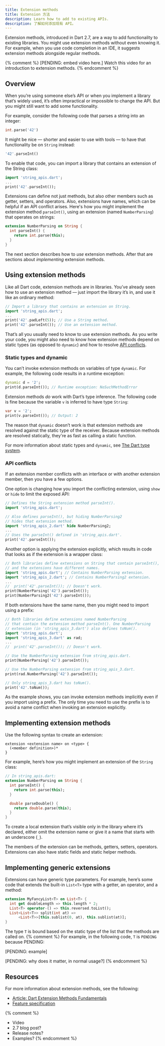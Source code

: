 ```yaml
---
title: Extension methods
title: Extension 方法
description: Learn how to add to existing APIs.
description: 了解如何添加现有 API。
---
```

<?code-excerpt replace="/ *\/\/\s+ignore_for_file:[^\n]+\n//g; /([A-Z]\w*)\d\b/$1/g; /\b(main)\d\b/$1/g"?>

Extension methods, introduced in Dart 2.7,
are a way to add functionality to existing libraries.
You might use extension methods without even knowing it.
For example, when you use code completion in an IDE,
it suggests extension methods alongside regular methods.

{% comment %}
[PENDING: embed video here.]
Watch this video for an introduction to extension methods.
{% endcomment %}

## Overview

When you’re using someone else’s API or
when you implement a library that’s widely used,
it’s often impractical or impossible to change the API.
But you might still want to add some functionality.

For example, consider the following code that parses a string into an integer:

```dart
int.parse('42')
```

It might be nice — shorter and easier to use with tools — to
have that functionality be on `String` instead:

```dart
'42'.parseInt()
```

To enable that code,
you can import a library that contains an extension of the String class:

<!-- lib/string_extensions/usage_simple_extension.dart -->
```dart
import 'string_apis.dart';
...
print('42'.parseInt());
```

Extensions can define not just methods,
but also other members such as getter, setters, and operators.
Also, extensions have names, which can be helpful if an API conflict arises.
Here's how you might implement the extension method `parseInt()`,
using an extension (named `NumberParsing`) that operates on strings:

<!-- lib/string_extensions/string_apis.dart -->
```dart
extension NumberParsing on String {
  int parseInt() {
    return int.parse(this);
  }
}
```

The next section describes how to _use_ extension methods.
After that are sections about _implementing_ extension methods.


## Using extension methods

Like all Dart code, extension methods are in libraries.
You’ve already seen how to use an extension method —
just import the library it’s in, and use it like an ordinary method:

<!-- lib/string_extensions/usage_simple_extension.dart -->
```dart
// Import a library that contains an extension on String. 
import 'string_apis.dart';
...
print('42'.padLeft(5)); // Use a String method.
print('42'.parseInt()); // Use an extension method.
```

That’s all you usually need to know to use extension methods.
As you write your code, you might also need to know
how extension methods depend on static types (as opposed to `dynamic`) and
how to resolve [API conflicts](#api-conflicts).

### Static types and dynamic

You can’t invoke extension methods on variables of type `dynamic`.
For example, the following code results in a runtime exception:

<!-- lib/string_extensions/usage_simple_extension.dart -->
```dart
dynamic d = '2';
print(d.parseInt()); // Runtime exception: NoSuchMethodError
```

Extension methods _do_ work with Dart’s type inference.
The following code is fine because
the variable `v` is inferred to have type `String`:

<!-- lib/string_extensions/usage_simple_extension.dart -->
```dart
var v = '2';
print(v.parseInt()); // Output: 2
```

The reason that `dynamic` doesn’t work is that
extension methods are resolved against the static type of the receiver.
Because extension methods are resolved statically,
they're as fast as calling a static function.

For more information about static types and `dynamic`, see
[The Dart type system](/guides/language/sound-dart).

### API conflicts

If an extension member conflicts with
an interface or with another extension member,
then you have a few options.

One option is changing how you import the conflicting extension,
using `show` or `hide` to limit the exposed API:

<!-- lib/string_extensions/usage_import.dart -->
```dart
// Defines the String extension method parseInt().
import 'string_apis.dart';

// Also defines parseInt(), but hiding NumberParsing2 
// hides that extension method. 
import 'string_apis_2.dart' hide NumberParsing2;
...
// Uses the parseInt() defined in 'string_apis.dart'.
print('42'.parseInt());
```

Another option is applying the extension explicitly,
which results in code that looks as if the extension is a wrapper class:

<!-- lib/string_extensions/usage_explicit.dart -->
```dart
// Both libraries define extensions on String that contain parseInt(),
// and the extensions have different names.
import 'string_apis.dart'; // Contains NumberParsing extension.
import 'string_apis_2.dart'; // Contains NumberParsing2 extension.
...
//  print('42'.parseInt()); // Doesn't work.
print(NumberParsing('42').parseInt());
print(NumberParsing2('42').parseInt());
```

If both extensions have the same name,
then you might need to import using a prefix:

<!-- lib/string_extensions/usage_prefix.dart -->
```dart
// Both libraries define extensions named NumberParsing
// that contain the extension method parseInt(). One NumberParsing
// extension (in 'string_apis_3.dart') also defines toNum().
import 'string_apis.dart';
import 'string_apis_3.dart' as rad;
...
//  print('42'.parseInt()); // Doesn't work.

// Use the NumberParsing extension from string_apis.dart.
print(NumberParsing('42').parseInt());

// Use the NumberParsing extension from string_apis_3.dart.
print(rad.NumberParsing('42').parseInt());

// Only string_apis_3.dart has toNum().
print('42'.toNum());
```

As the example shows,
you can invoke extension methods implicitly even if you import using a prefix.
The only time you need to use the prefix is
to avoid a name conflict when invoking an extension explicitly.


## Implementing extension methods

Use the following syntax to create an extension:

```
extension <extension name> on <type> {
  (<member definition>)*
}
```

For example, here’s how you might implement an extension of the `String` class:

<!-- lib/string_extensions/string_apis.dart -->
```dart
// In string_apis.dart:
extension NumberParsing on String {
  int parseInt() {
    return int.parse(this);
  }

  double parseDouble() {
    return double.parse(this);
  }
}
```

To create a local extension that’s visible only in
the library where it’s declared,
either omit the extension name or give it a name
that starts with an underscore (`_`).

The members of the extension can be methods, getters, setters, operators.
Extensions can also have static fields and static helper methods.

## Implementing generic extensions

Extensions can have generic type parameters.
For example, here’s some code that extends the built-in `List<T>` type
with a getter, an operator, and a method:

<!-- lib/fancylist/fancylist.dart -->
```dart
extension MyFancyList<T> on List<T> {
  int get doubleLength => this.length * 2;
  List<T> operator-() => this.reversed.toList();
  List<List<T>> split(int at) => 
      <List<T>>[this.sublist(0, at), this.sublist(at)];
}
```

The type `T` is bound based on the static type of the list that
the methods are called on.
{% comment %}
For example, in the following code, `T` is `PENDING` because PENDING:

[PENDING: example]

[PENDING: why does it matter, in normal usage?]
{% endcomment %}

## Resources

For more information about extension methods, see the following:

* [Article: Dart Extension Methods Fundamentals][article]
* [Feature specification][specification]

{% comment %}
* Video
* 2.7 blog post?
* Release notes?
* Examples?
{% endcomment %}

[specification]: https://github.com/dart-lang/language/blob/master/accepted/2.6/static-extension-members/feature-specification.md#dart-static-extension-methods-design

[article]: https://medium.com/dartlang/extension-methods-2d466cd8b308
